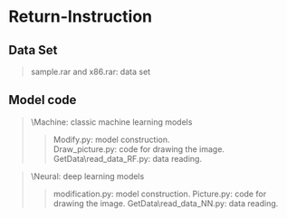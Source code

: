 # Return-Instruction

## Data Set
>sample.rar and x86.rar: data set

## Model code

>\Machine: classic machine learning models
>>Modify.py: model construction.  
>>Draw_picture.py: code for drawing the image.  
>>GetData\read_data_RF.py: data reading.  

>\Neural: deep learning models
>>modification.py: model construction.
>>Picture.py: code for drawing the image.
>>GetData\read_data_NN.py: data reading.
